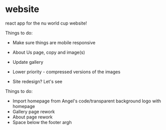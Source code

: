 # website
react app for the nu world cup website!

Things to do:
- Make sure things are mobile responsive
- About Us page, copy and image(s)
- Update gallery
- Lower priority - compressed versions of the images

- Site redesign? Let's see

Things to do: 
- Import homepage from Angel's code/transparent background logo with homepage
- Gallery page rework
- About page rework
- Space below the footer argh